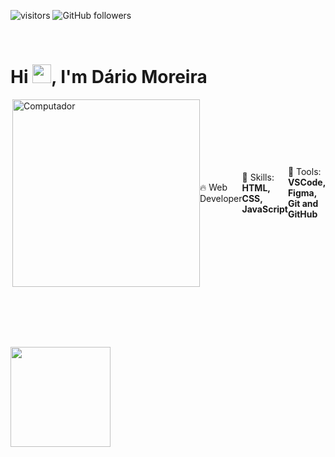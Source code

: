 ![visitors](https://komarev.com/ghpvc/?username=darioffmoreira&color=yellow)
![GitHub followers](https://img.shields.io/github/followers/darioffmoreira?style=social)

<br>

<h1 align="left">Hi <img src="https://raw.githubusercontent.com/kaueMarques/kaueMarques/master/hi.gif" height="30px">, I'm Dário Moreira</h1>

<div style="display: flex; justify-content: center; align-items: center; height:">
    <img src="https://www.techinsurance.com/-/jssmedia/industry-and-professions/imagery/software-development/illustration_software-developers-new.png?h=575&iar=0&w=763&rev=2e4f7ce75e784fdfae5e9de9ee81ccbc" min-width="300px" max-width="300px" width="300px" align="right" alt="Computador">
  
  <p align="left"> 
    🔥 Web Developer
  </p>
  
  <p align="left">
    🔧 Skills: <strong> HTML, CSS, JavaScript</strong>
  </p>
  
  <p align="left">
    💼 Tools: <strong>VSCode, Figma, Git and GitHub</strong>
  </p>
</div>

<!--
<p align="left">
  💌 If you want to chat with me, don't hesitate to send me a message.
</p>
<p align="left">
  <a href = "mailto:darioffmoreira@gmail.com"><img src="https://img.shields.io/badge/-Gmail-%23333?style=for-the-badge&logo=gmail&logoColor=white" target="_blank"></a>
  <a href="https://www.linkedin.com/in/darioffmoreira" target="_blank"><img src="https://img.shields.io/badge/-LinkedIn-%230077B5?style=for-the-badge&logo=linkedin&logoColor=white" target="_blank"></a> 
</p>
-->

<!--
<div style="display: inline_block" align='center'>
  <h3>Technologies</h3>
  <img align="center" alt="HTML" height="30" width="40" src="https://raw.githubusercontent.com/devicons/devicon/master/icons/html5/html5-original.svg">
  <img align="center" alt="CSS" height="30" width="40" src="https://raw.githubusercontent.com/devicons/devicon/master/icons/css3/css3-original.svg">
  <img align="center" alt="JavaScript" height="30" width="40" src="https://raw.githubusercontent.com/devicons/devicon/master/icons/javascript/javascript-plain.svg">
  <img align="center" alt="Git" height="30" width="40" src="https://cdn.jsdelivr.net/gh/devicons/devicon/icons/git/git-original.svg">
</div>

  - 🔭 I’m Dário Moreira
  - 👀 I’m interested in Web Development
  - 🌱 I’m currently learning Javascript
-->

<br><br><br><br>

<div align='center' style="display: flex;flex-flow: column wrap;">
  <!--<img height="160em" src="https://github-readme-stats.vercel.app/api?username=darioffmoreira&show_icons=true&theme=dracula&include_all_commits=true&count_private=true"/>-->
  <img height="160em" src="https://github-readme-stats.vercel.app/api/top-langs/?username=darioffmoreira&layout=compact&langs_count=16&theme=dracula&count_private=true"/>
</div
 

